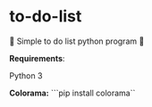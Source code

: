 # to-do-list
📝
Simple to do list python program
📝

**Requirements**:

Python 3

**Colorama:**
```pip install colorama``
